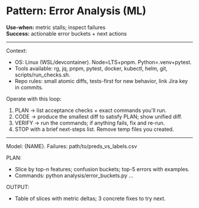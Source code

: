 # Pattern: Error Analysis (ML)

**Use-when:** metric stalls; inspect failures  
**Success:** actionable error buckets + next actions

---

Context:
- OS: Linux (WSL/devcontainer). Node=LTS+pnpm. Python=.venv+pytest.
- Tools available: rg, jq, pnpm, pytest, docker, kubectl, helm, git, scripts/run_checks.sh.
- Repo rules: small atomic diffs, tests-first for new behavior, link Jira key in commits.

Operate with this loop:
1) PLAN → list acceptance checks + exact commands you'll run.
2) CODE → produce the smallest diff to satisfy PLAN; show unified diff.
3) VERIFY → run the commands; if anything fails, fix and re-run.
4) STOP with a brief next-steps list. Remove temp files you created.

---

Model: {NAME}. Failures: path/to/preds_vs_labels.csv

PLAN:
- Slice by top-n features; confusion buckets; top-5 errors with examples.
- Commands: python analysis/error_buckets.py …

OUTPUT:
- Table of slices with metric deltas; 3 concrete fixes to try next.